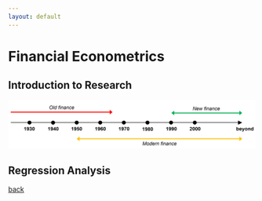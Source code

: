 ```yaml
---
layout: default
---
```


# Financial Econometrics

## Introduction to Research
![hist](/assets/img/financehistory.png)


## Regression Analysis



[back](./)
